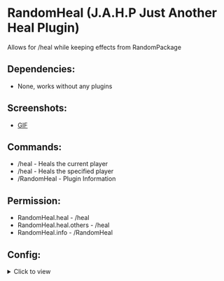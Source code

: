 # RandomHeal (J.A.H.P Just Another Heal Plugin)
Allows for /heal while keeping effects from RandomPackage

## Dependencies:
- None, works without any plugins

## Screenshots:
- [GIF](https://media.giphy.com/media/f5YppD6E5ilYNZTXFD/source.gif)

## Commands:
- /heal - Heals the current player
- /heal <player> - Heals the specified player
- /RandomHeal - Plugin Information

## Permission:
- RandomHeal.heal - /heal
- RandomHeal.heal.others - /heal <player>
- RandomHeal.info - /RandomHeal
  
## Config:
<details>
  <summary>Click to view</summary>
 
 ```
  messages:
  self healed: "&a&l(!) &aYou have been healed!"
  other healed: "&a&l(!) &a&l{PLAYER_NAME} &ahas been healed!" #Valid placeholders: {PLAYER_NAME} - Player name, {PLAYER_DISPLAYNAME} - Player Displayname
  other healed by: "&a&l(!) &aYou were healed by &a&l{HEALED_BY_PLAYER_NAME}" #Valid Placeholders: {HEALED_BY_PLAYER_NAME} - Player name of player that healed them, {HEALED_BY_PLAYER_DISPLAYNAME} - Player displayname of player that healed them
  no permission: "&c&l(!) &cNo Permission"
  
settings:
  tell other player they were healed: true
  ```
</details>
